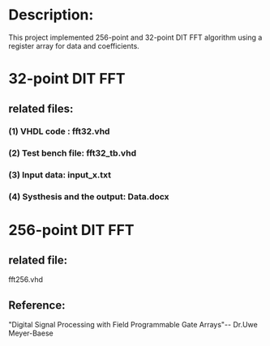 # Description:
This project implemented 256-point and 32-point DIT FFT algorithm using a register array for data and coefficients.
# 32-point DIT FFT
  ## related files: 
  ### (1) VHDL code : fft32.vhd
  ### (2) Test bench file: fft32_tb.vhd
  ### (3) Input data: input_x.txt
  ### (4) Systhesis and the output: Data.docx
# 256-point DIT FFT
  ## related file:
  fft256.vhd
## Reference:
"Digital Signal Processing with Field Programmable Gate Arrays"-- Dr.Uwe Meyer-Baese
